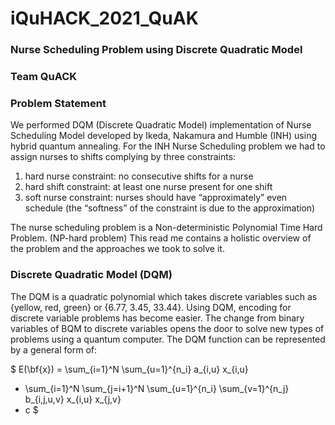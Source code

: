 # iQuHACK_2021_QuAK
### Nurse Scheduling Problem using Discrete Quadratic Model
### Team QuACK
### Problem Statement
We performed DQM (Discrete Quadratic Model) implementation of Nurse Scheduling Model developed by Ikeda, Nakamura and Humble (INH) using hybrid quantum annealing. 
For the INH Nurse Scheduling problem we had to assign nurses to shifts complying by three constraints: 

1)	hard nurse constraint: no consecutive shifts for a nurse
2)	hard shift constraint: at least one nurse present for one shift
3)	soft nurse constraint: nurses should have “approximately” even schedule (the “softness” of the constraint is due to the approximation) 

The nurse scheduling problem is a Non-deterministic Polynomial Time Hard Problem. (NP-hard problem)
This read me contains a holistic overview of the problem and the approaches we took to solve it. 

### Discrete Quadratic Model (DQM)
The DQM is a quadratic polynomial which takes discrete variables such as {yellow, red, green} or {6.77, 3.45, 33.44}. Using DQM, encoding for discrete variable problems has become easier. The change from binary variables of BQM to discrete variables opens the door to solve new types of problems using a quantum computer. 
The DQM function can be represented by a general form of:

$ E(\bf{x})
= \sum_{i=1}^N \sum_{u=1}^{n_i} a_{i,u} x_{i,u}
+ \sum_{i=1}^N \sum_{j=i+1}^N \sum_{u=1}^{n_i} \sum_{v=1}^{n_j} b_{i,j,u,v} x_{i,u} x_{j,v}
+ c $
